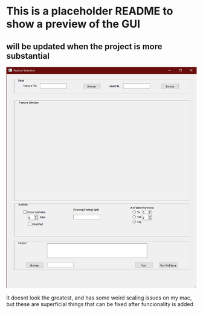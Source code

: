 # This is a placeholder README to show a preview of the GUI

## will be updated when the project is more substantial

![GUIPreview](/resources/GUIPreview.png)

It doesnt look the greatest, and has some weird scaling issues on my mac, but these are superficial things that can be fixed after funcionality is added